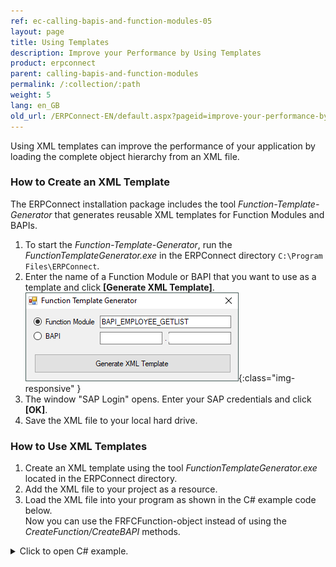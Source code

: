 ```yaml
---
ref: ec-calling-bapis-and-function-modules-05
layout: page
title: Using Templates
description: Improve your Performance by Using Templates
product: erpconnect
parent: calling-bapis-and-function-modules
permalink: /:collection/:path
weight: 5
lang: en_GB
old_url: /ERPConnect-EN/default.aspx?pageid=improve-your-performance-by-using-templates
---
```


Using XML templates can improve the performance of your application by loading the complete object hierarchy from an XML file. 

### How to Create an XML Template

The ERPConnect installation package includes the tool *Function-Template-Generator* that generates reusable XML templates for Function Modules and BAPIs.

1. To start the *Function-Template-Generator*, run the *FunctionTemplateGenerator.exe* in the ERPConnect directory `C:\Program Files\ERPConnect`.
2. Enter the name of a Function Module or BAPI that you want to use as a template and click **[Generate XML Template]**. <br>
![Tools-003](/img/content/Tools-003.png){:class="img-responsive" }
3. The window "SAP Login" opens. Enter your SAP credentials and click **[OK]**.
4. Save the XML file to your local hard drive. 

### How to Use XML Templates

1. Create an XML template using the tool *FunctionTemplateGenerator.exe* located in the ERPConnect directory.
2. Add the XML file to your project as a resource.
3. Load the XML file into your program as shown in the C# example code below.<br>
Now you can use the FRFCFunction-object instead of using the *CreateFunction/CreateBAPI* methods.



<details>
<summary>Click to open C# example.</summary>
{% highlight csharp %}
[ … create and open connection … ]
 
RFCFunction f = new RFCFunction("BAPI_CUSTOMER_GETDETAIL");
            f.Connection = con;
 
            StreamReader reader = new StreamReader(
                System.Reflection.Assembly.GetExecutingAssembly().
                GetManifestResourceStream
                ("PocketGetCustomer.BAPI_CUSTOMER_GETDETAIL.xml"));
            f.LoadFromXML(reader);
{% endhighlight %}
</details>

<!---
<details>
<summary>Click to open VB example.</summary>
{% highlight visualbasic %}
[ … create and open connection … ]
 
Dim f As New RFCFunction("BAPI_CUSTOMER_GETDETAIL")
        f.Connection = con
 
        Dim reader As New StreamReader( _
            System.Reflection.Assembly.GetExecutingAssembly(). _
            GetManifestResourceStream( _
            "PocketGetCustomer.BAPI_CUSTOMER_GETDETAIL.xml"))
        f.LoadFromXML(reader)
{% endhighlight %}
</details>  

-->
